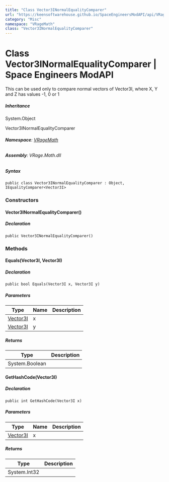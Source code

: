 ```yaml
---
title: "Class Vector3INormalEqualityComparer"
url: "https://keensoftwarehouse.github.io/SpaceEngineersModAPI/api/VRageMath.Vector3INormalEqualityComparer.html"
category: "Misc"
namespace: "VRageMath"
class: "Vector3INormalEqualityComparer"
---
```


# Class Vector3INormalEqualityComparer | Space Engineers ModAPI

This can be used only to compare normal vectors of Vector3I, where X, Y and Z has values -1, 0 or 1

##### Inheritance

System.Object

Vector3INormalEqualityComparer

###### **Namespace**: [VRageMath](https://keensoftwarehouse.github.io/SpaceEngineersModAPI/api/VRageMath.html)

###### **Assembly**: VRage.Math.dll

##### Syntax

```
public class Vector3INormalEqualityComparer : Object, IEqualityComparer<Vector3I>
```

### Constructors

#### Vector3INormalEqualityComparer()

##### Declaration

```
public Vector3INormalEqualityComparer()
```

### Methods

#### Equals(Vector3I, Vector3I)

##### Declaration

```
public bool Equals(Vector3I x, Vector3I y)
```

##### Parameters

| Type | Name | Description |
| --- | --- | --- |
| [Vector3I](https://keensoftwarehouse.github.io/SpaceEngineersModAPI/api/VRageMath.Vector3I.html) | x   |     |
| [Vector3I](https://keensoftwarehouse.github.io/SpaceEngineersModAPI/api/VRageMath.Vector3I.html) | y   |     |

##### Returns

| Type | Description |
| --- | --- |
| System.Boolean |     |

#### GetHashCode(Vector3I)

##### Declaration

```
public int GetHashCode(Vector3I x)
```

##### Parameters

| Type | Name | Description |
| --- | --- | --- |
| [Vector3I](https://keensoftwarehouse.github.io/SpaceEngineersModAPI/api/VRageMath.Vector3I.html) | x   |     |

##### Returns

| Type | Description |
| --- | --- |
| System.Int32 |     |